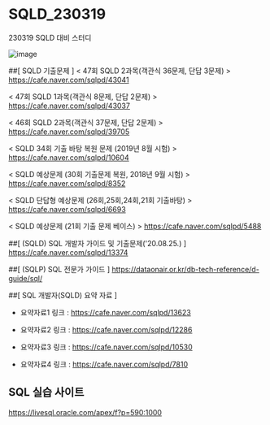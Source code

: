 # SQLD_230319
230319 SQLD 대비 스터디

![image](https://user-images.githubusercontent.com/119299742/221460030-36c82566-c447-4adf-b5f4-c26c40619a03.png)

##[ SQLD 기출문제 ]
< 47회 SQLD 2과목(객관식 36문제, 단답 3문제) >
https://cafe.naver.com/sqlpd/43041

< 47회 SQLD 1과목(객관식 8문제, 단답 2문제) >
https://cafe.naver.com/sqlpd/43037

< 46회 SQLD 2과목(객관식 37문제, 단답 2문제)  >
https://cafe.naver.com/sqlpd/39705

< SQLD 34회 기출 바탕 복원 문제 (2019년 8월 시험) >
https://cafe.naver.com/sqlpd/10604

< SQLD 예상문제 (30회 기출문제 복원, 2018년 9월 시험) >
https://cafe.naver.com/sqlpd/8352

< SQLD 단답형 예상문제 (26회,25회,24회,21회 기출바탕) >
https://cafe.naver.com/sqlpd/6693

< SQLD 예상문제 (21회 기출 문제 베이스) >
https://cafe.naver.com/sqlpd/5488

##[ (SQLD) SQL 개발자 가이드 및 기출문제('20.08.25.) ]
https://cafe.naver.com/sqlpd/13374

##[ (SQLP) SQL 전문가 가이드 ]
https://dataonair.or.kr/db-tech-reference/d-guide/sql/

##[ SQL 개발자(SQLD) 요약 자료 ]

* 요약자료1 링크 : https://cafe.naver.com/sqlpd/13623

* 요약자료2 링크 : https://cafe.naver.com/sqlpd/12286

* 요약자료3 링크 : https://cafe.naver.com/sqlpd/10530

* 요약자료4 링크 : https://cafe.naver.com/sqlpd/7810


## SQL 실습 사이트 
https://livesql.oracle.com/apex/f?p=590:1000
